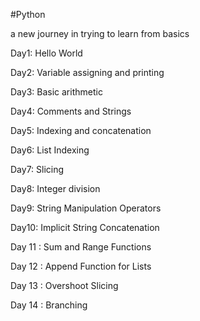 #Python

a new journey in trying to learn from basics

Day1: Hello World

Day2: Variable assigning and printing

Day3: Basic arithmetic

Day4: Comments and Strings

Day5: Indexing and concatenation

Day6: List Indexing

Day7: Slicing

Day8: Integer division

Day9: String Manipulation Operators

Day10:  Implicit String Concatenation

Day 11 : Sum and Range Functions

Day 12 :  Append Function for Lists

Day 13 : Overshoot Slicing

Day 14 : Branching

